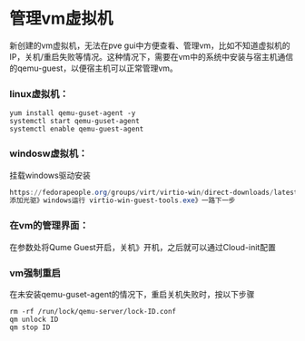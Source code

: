 # 管理vm虚拟机

新创建的vm虚拟机，无法在pve gui中方便查看、管理vm，比如不知道虚拟机的IP，关机/重启失败等情况。这种情况下，需要在vm中的系统中安装与宿主机通信的qemu-guest，以便宿主机可以正常管理vm。

### linux虚拟机：

```shell
yum install qemu-guset-agent -y
systemctl start qemu-guset-agent
systemctl enable qemu-guest-agent
```

### windosw虚拟机：

挂载windows驱动安装

```powershell
https://fedorapeople.org/groups/virt/virtio-win/direct-downloads/latest-virtio/virtio-win.iso
添加光驱》windows运行 virtio-win-guest-tools.exe》一路下一步
```



### 在vm的管理界面：

在参数处将Qume Guest开启，关机》开机，之后就可以通过Cloud-init配置



### vm强制重启

在未安装qemu-guset-agent的情况下，重启关机失败时，按以下步骤

```shell
rm -rf /run/lock/qemu-server/lock-ID.conf
qm unlock ID
qm stop ID
```



